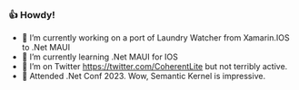 ### 👍 Howdy!

- 🔭 I’m currently working on a port of Laundry Watcher from Xamarin.IOS to .Net MAUI
- 🌱 I’m currently learning .Net MAUI for IOS
- 🦜 I’m on Twitter https://twitter.com/CoherentLite but not terribly active.
- 🤖 Attended .Net Conf 2023.  Wow, Semantic Kernel is impressive.
